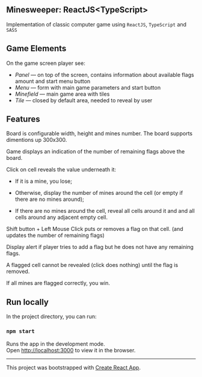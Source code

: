 ## Minesweeper: ReactJS\<TypeScript>
Implementation of classic computer game using `ReactJS`, `TypeScript` and `SASS`

## Game Elements
On the game screen player see:

* *Panel* — on top of the screen, contains information about available flags amount and start menu button
* *Menu* — form with main game parameters and start button
* *Minefield* — main game area with tiles
* *Tile* — closed by default area, needed to reveal by user

## Features
Board is configurable width, height and mines number.
The board supports dimentions up 300x300.

Game displays an indication of the number of remaining flags above the board.

Click on cell reveals the value underneath it:
* If it is a mine, you lose;

* Otherwise, display the number of mines around the cell (or empty if there are no mines around);

* If there are no mines around the cell, reveal all cells around it and and all cells around any adjacent empty cell.

Shift button + Left Mouse Click puts or removes a flag on that cell. (and updates the number of remaining flags)

Display alert if player tries to add a flag but he does not have any remaining flags.

A flagged cell cannot be revealed (click does nothing) until the flag is removed.

If all mines are flagged correctly, you win.

## Run locally

In the project directory, you can run:

### `npm start`

Runs the app in the development mode.<br />
Open [http://localhost:3000](http://localhost:3000) to view it in the browser.


---

This project was bootstrapped with [Create React App](https://github.com/facebook/create-react-app).